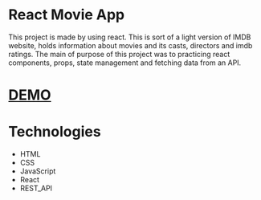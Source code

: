 # React Movie App

This project is made by using react. This is sort of a light version of IMDB website, holds information about movies and its casts, directors and imdb ratings. The main of purpose of this project was to practicing react components, props, state management and fetching data from an API. 

# [DEMO](https://modest-mestorf-191e95.netlify.com/)


# Technologies
* HTML
* CSS
* JavaScript
* React
* REST_API


